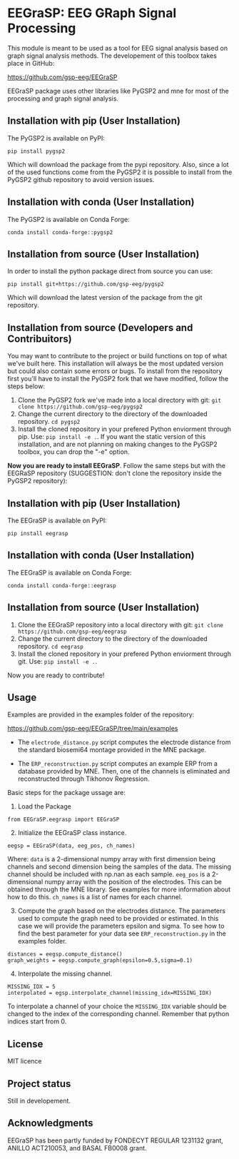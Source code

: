 # EEGraSP: EEG GRaph Signal Processing

This module is meant to be used as a tool for EEG signal analysis based on graph signal analysis methods. The developement of this toolbox takes place in GitHub:

https://github.com/gsp-eeg/EEGraSP

EEGraSP package uses other libraries like PyGSP2 and mne for most of the processing and graph signal analysis.


## Installation with pip (User Installation)

The PyGSP2 is available on PyPI:

```
pip install pygsp2
```

Which will download the package from the pypi repository. Also, since a lot of the used functions come from the PyGSP2 it is possible to install 
from the PyGSP2 github repository to avoid version issues.

## Installation with conda (User Installation)

The PyGSP2 is available on Conda Forge:

```
conda install conda-forge::pygsp2
```

## Installation from source (User Installation)

In order to install the python package direct from source you can use:

```
pip install git+https://github.com/gsp-eeg/pygsp2
```

Which will download the latest version of the package from the git repository.

## Installation from source (Developers and Contribuitors)

You may want to contribute to the project or build functions on top of what we've built here. This installation will always be the most updated version but could also contain some errors or bugs. To install from the repository first you'll have to install the PyGSP2 fork that we have modified, follow the steps below:

1. Clone the PyGSP2 fork we've made into a local directory with git: ```git clone https://github.com/gsp-eeg/pygsp2```
2. Change the current directory to the directory of the downloaded repository. ```cd pygsp2```
3. Install the cloned repository in your prefered Python enviorment through pip. Use: ```pip install -e .```. If you want the static version of this installation, and are not planning on making changes to the PyGSP2 toolbox, you can drop the "-e" option.

**Now you are ready to install EEGraSP**. Follow the same steps but with the EEGRaSP repository (SUGGESTION: don't clone the repository inside the PyGSP2 repository):


## Installation with pip (User Installation)

The EEGraSP is available on PyPI:

```
pip install eegrasp
```

## Installation with conda (User Installation)

The EEGraSP is available on Conda Forge:

```
conda install conda-forge::eegrasp
```

## Installation from source (User Installation)

1. Clone the EEGraSP repository into a local directory with git: ```git clone https://github.com/gsp-eeg/eegrasp```
2. Change the current directory to the directory of the downloaded repository. ```cd eegrasp```
3. Install the cloned repository in your prefered Python enviorment through git. Use: ```pip install -e .```.

Now you are ready to contribute!


## Usage

Examples are provided in the examples folder of the repository:

https://github.com/gsp-eeg/EEGraSP/tree/main/examples

* The ```electrode_distance.py``` script computes the electrode distance from the standard biosemi64 montage provided in the MNE package.

* The ```ERP_reconstruction.py``` script computes an example ERP from a database provided by MNE. Then, one of the channels is eliminated and reconstructed through Tikhonov Regression. 

Basic steps for the package ussage are:

1. Load the Package

```
from EEGraSP.eegrasp import EEGraSP
```

2. Initialize the EEGraSP class instance.

```
eegsp = EEGraSP(data, eeg_pos, ch_names)
```

Where:
```data``` is a 2-dimensional numpy array with first dimension being channels and second dimension being the samples of the data. The missing channel should be included with np.nan as each sample.
```eeg_pos``` is a 2-dimensional numpy array with the position of the electrodes. This can be obtained through the MNE library. See examples for more information about how to do this.
```ch_names``` is a list of names for each channel. 

3. Compute the graph based on the electrodes distance. The parameters used to compute the graph need to be provided or estimated. In this case we will provide the parameters epsilon and sigma. To see how to find the best parameter for your data see ```ERP_reconstruction.py``` in the examples folder.

```
distances = eegsp.compute_distance()
graph_weights = eegsp.compute_graph(epsilon=0.5,sigma=0.1)
```

4. Interpolate the missing channel.

```
MISSING_IDX = 5
interpolated = egsp.interpolate_channel(missing_idx=MISSING_IDX)
```

To interpolate a channel of your choice the ```MISSING_IDX``` variable should be changed to the index of the corresponding channel. Remember that python indices start from 0.

## License
MIT licence

## Project status
Still in developement.

## Acknowledgments

EEGraSP has been partly funded by FONDECYT REGULAR 1231132 grant, ANILLO ACT210053, and BASAL FB0008 grant.
